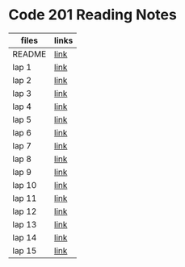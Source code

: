 # Code 201 Reading Notes



  | files       |         links        |
  | ----------- | -------------------- |
  | README      | [link](https://bashartaamneh.github.io/READING-NOTE/201-ReadingNotes)    |
  | lap 1 | [link]()   |
  | lap 2   | [link]()    |
  |   lap 3  | [link]()    |
  | lap 4 | [link]()    |
  |lap 5 | [link]()    |
  | lap 6   | [link]()    |
  | lap 7  | [link]()    |
  | lap 8  | [link]()    |
  | lap 9 | [link]()    |
  | lap 10| [link]()    |
  | lap 11 | [link]()    |
  |lap 12| [link]()    |
  | lap 13 | [link]()    |
  | lap 14 | [link]()    |
  | lap 15 | [link]()    |